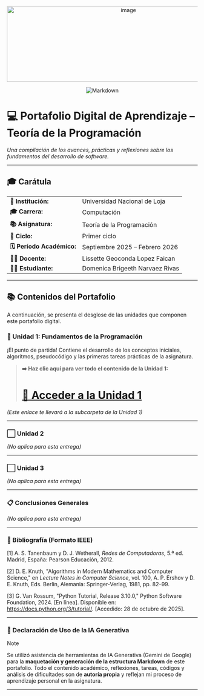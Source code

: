 <p align="center"><img width="626" height="200" alt="image" src="https://github.com/user-attachments/assets/7124c1b7-d20a-444d-8668-a380a55cebde" />


<p align="center">
  <img alt="Markdown" src="https://img.shields.io/badge/Hecho_con-Markdown-181717?style=for-the-badge&logo=markdown&logoColor=white"/>

# 💻 Portafolio Digital de Aprendizaje – Teoría de la Programación


*Una compilación de los avances, prácticas y reflexiones sobre los fundamentos del desarrollo de software.*

---

## 🎓 Carátula

<table>
  <tr>
    <td><strong>🏫 Institución:</strong></td>
    <td>Universidad Nacional de Loja</td>
  </tr>
  <tr>
    <td><strong>🎓 Carrera:</strong></td>
    <td>Computación</td>
  </tr>
  <tr>
    <td><strong>📚 Asignatura:</strong></td>
    <td>Teoría de la Programación</td>
  </tr>
  <tr>
    <td><strong>🔢 Ciclo:</strong></td>
    <td>Primer ciclo</td>
  </tr>
  <tr>
    <td><strong>🗓️ Período Académico:</strong></td>
    <td>Septiembre 2025 – Febrero 2026</td>
  </tr>
  <tr>
    <td><strong>👩‍🏫 Docente:</strong></td>
    <td>Lissette Geoconda Lopez Faican</td>
  </tr>
  <tr>
    <td><strong>👨‍💻 Estudiante:</strong></td>
    <td>Domenica Brigeeth Narvaez Rivas</td>
  </tr>
</table>

---

## 📚 Contenidos del Portafolio

A continuación, se presenta el desglose de las unidades que componen este portafolio digital.

### 📌 Unidad 1: Fundamentos de la Programación

¡El punto de partida! Contiene el desarrollo de los conceptos iniciales, algoritmos, pseudocódigo y las primeras tareas prácticas de la asignatura.

> **➡️ Haz clic aquí para ver todo el contenido de la Unidad 1:**
> # **[🚀 Acceder a la Unidad 1](Unidad1.md)**

*(Este enlace te llevará a la subcarpeta de la Unidad 1)*

---

### ⬜️ Unidad 2

*(No aplica para esta entrega)*

---

### ⬜️ Unidad 3

*(No aplica para esta entrega)*

---

### 📋 Conclusiones Generales

*(No aplica para esta entrega)*

---

### 📑 Bibliografía (Formato IEEE)

[1] A. S. Tanenbaum y D. J. Wetherall, *Redes de Computadoras*, 5.ª ed. Madrid, España: Pearson Educación, 2012.

[2] D. E. Knuth, "Algorithms in Modern Mathematics and Computer Science," en *Lecture Notes in Computer Science*, vol. 100, A. P. Ershov y D. E. Knuth, Eds. Berlin, Alemania: Springer-Verlag, 1981, pp. 82–99.

[3] G. Van Rossum, "Python Tutorial, Release 3.10.0," Python Software Foundation, 2024. [En línea]. Disponible en: https://docs.python.org/3/tutorial/. [Accedido: 28 de octubre de 2025].

---

### 🤖 Declaración de Uso de la IA Generativa

> [!NOTE]
> Se utilizó asistencia de herramientas de IA Generativa (Gemini de Google) para la **maquetación y generación de la estructura Markdown** de este portafolio. Todo el contenido académico, reflexiones, tareas, códigos y análisis de dificultades son de **autoría propia** y reflejan mi proceso de aprendizaje personal en la asignatura.

---

